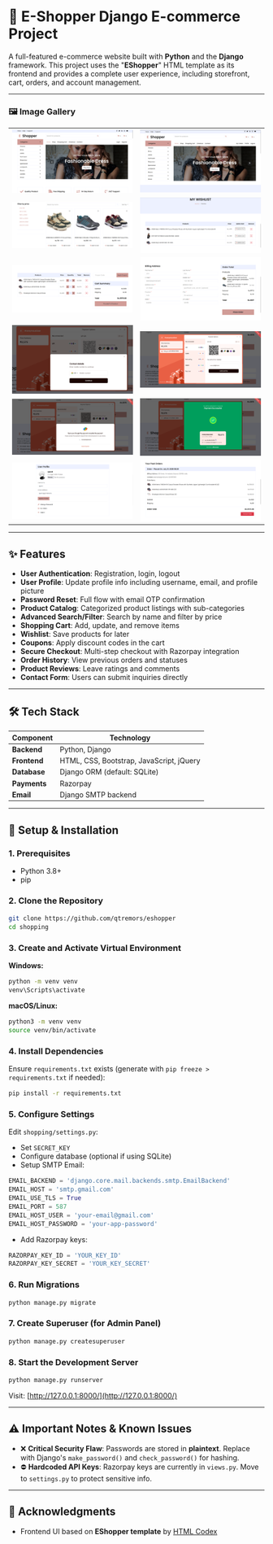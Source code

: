 # 🏦 E-Shopper Django E-commerce Project

A full-featured e-commerce website built with **Python** and the **Django** framework. This project uses the "**EShopper**" HTML template as its frontend and provides a complete user experience, including storefront, cart, orders, and account management.

---

### 🖼️ Image Gallery

| | |
|:---:|:---:|
| ![Home Page](assets/home0.png) | ![Home Page logged-in](assets/home.png) |
| ![Shop Page](assets/shop.png) | ![Wishlist Page](assets/wishlist.png) |
| ![Cart Page](assets/cart.png) | ![Checkout Page](assets/checkout.png) |
| ![Payment Step 1](assets/razorpay1.png) | ![Payment Step 2](assets/razorpay2.png) |
| ![Payment Step 3](assets/razorpay3.png) | ![Payment Step 4](assets/razorpay4.png) |
| ![User Profile Page](assets/profile.png) | ![Order History Page](assets/order.png) |


---

## ✨ Features

* **User Authentication**: Registration, login, logout
* **User Profile**: Update profile info including username, email, and profile picture
* **Password Reset**: Full flow with email OTP confirmation
* **Product Catalog**: Categorized product listings with sub-categories
* **Advanced Search/Filter**: Search by name and filter by price
* **Shopping Cart**: Add, update, and remove items
* **Wishlist**: Save products for later
* **Coupons**: Apply discount codes in the cart
* **Secure Checkout**: Multi-step checkout with Razorpay integration
* **Order History**: View previous orders and statuses
* **Product Reviews**: Leave ratings and comments
* **Contact Form**: Users can submit inquiries directly

---

## 🛠️ Tech Stack

| Component    | Technology                               |
| ------------ | ---------------------------------------- |
| **Backend**  | Python, Django                           |
| **Frontend** | HTML, CSS, Bootstrap, JavaScript, jQuery |
| **Database** | Django ORM (default: SQLite)             |
| **Payments** | Razorpay                                 |
| **Email**    | Django SMTP backend                      |

---

## 🚀 Setup & Installation

### 1. Prerequisites

* Python 3.8+
* pip

### 2. Clone the Repository

```bash
git clone https://github.com/qtremors/eshopper
cd shopping
```

### 3. Create and Activate Virtual Environment

**Windows:**

```bash
python -m venv venv
venv\Scripts\activate
```

**macOS/Linux:**

```bash
python3 -m venv venv
source venv/bin/activate
```

### 4. Install Dependencies

Ensure `requirements.txt` exists (generate with `pip freeze > requirements.txt` if needed):

```bash
pip install -r requirements.txt
```

### 5. Configure Settings

Edit `shopping/settings.py`:

* Set `SECRET_KEY`
* Configure database (optional if using SQLite)
* Setup SMTP Email:

```python
EMAIL_BACKEND = 'django.core.mail.backends.smtp.EmailBackend'
EMAIL_HOST = 'smtp.gmail.com'
EMAIL_USE_TLS = True
EMAIL_PORT = 587
EMAIL_HOST_USER = 'your-email@gmail.com'
EMAIL_HOST_PASSWORD = 'your-app-password'
```

* Add Razorpay keys:

```python
RAZORPAY_KEY_ID = 'YOUR_KEY_ID'
RAZORPAY_KEY_SECRET = 'YOUR_KEY_SECRET'
```

### 6. Run Migrations

```bash
python manage.py migrate
```

### 7. Create Superuser (for Admin Panel)

```bash
python manage.py createsuperuser
```

### 8. Start the Development Server

```bash
python manage.py runserver
```

Visit: [http://127.0.0.1:8000/](http://127.0.0.1:8000/)

---

## ⚠️ Important Notes & Known Issues

* ❌ **Critical Security Flaw**: Passwords are stored in **plaintext**. Replace with Django's `make_password()` and `check_password()` for hashing.
* ⛔ **Hardcoded API Keys**: Razorpay keys are currently in `views.py`. Move to `settings.py` to protect sensitive info.

---


## 🙏 Acknowledgments

* Frontend UI based on **EShopper template** by [HTML Codex](https://htmlcodex.com)
